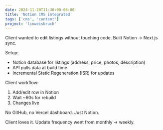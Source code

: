 ```yaml
---
date: 2024-11-20T11:30:00-08:00
title: 'Notion CMS integrated'
tags: ['cms', 'content']
project: 'linweisbruch'
---
```


Client wanted to edit listings without touching code. Built Notion → Next.js
sync.

Setup:

- Notion database for listings (address, price, photos, description)
- API pulls data at build time
- Incremental Static Regeneration (ISR) for updates

Client workflow:

1. Add/edit row in Notion
2. Wait ~60s for rebuild
3. Changes live

No GitHub, no Vercel dashboard. Just Notion.

Client loves it. Update frequency went from monthly → weekly.
